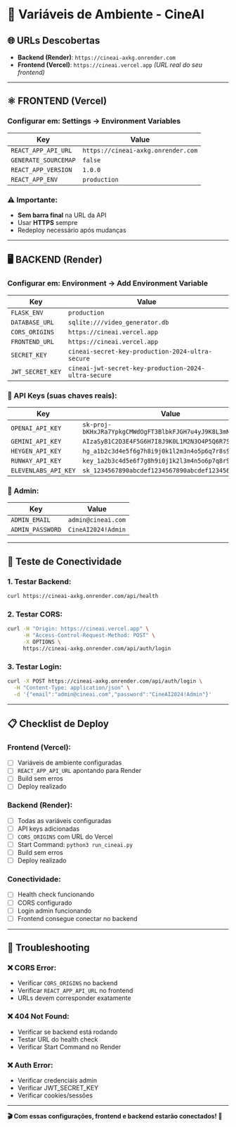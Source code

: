 # 🔗 Variáveis de Ambiente - CineAI

## 🌐 URLs Descobertas

- **Backend (Render)**: `https://cineai-axkg.onrender.com`
- **Frontend (Vercel)**: `https://cineai.vercel.app` *(URL real do seu frontend)*

---

## ⚛️ FRONTEND (Vercel)

### Configurar em: Settings → Environment Variables

| Key | Value |
|-----|-------|
| `REACT_APP_API_URL` | `https://cineai-axkg.onrender.com` |
| `GENERATE_SOURCEMAP` | `false` |
| `REACT_APP_VERSION` | `1.0.0` |
| `REACT_APP_ENV` | `production` |

### ⚠️ Importante:
- **Sem barra final** na URL da API
- Usar **HTTPS** sempre
- Redeploy necessário após mudanças

---

## 🖥️ BACKEND (Render)

### Configurar em: Environment → Add Environment Variable

| Key | Value |
|-----|-------|
| `FLASK_ENV` | `production` |
| `DATABASE_URL` | `sqlite:///video_generator.db` |
| `CORS_ORIGINS` | `https://cineai.vercel.app` |
| `FRONTEND_URL` | `https://cineai.vercel.app` |
| `SECRET_KEY` | `cineai-secret-key-production-2024-ultra-secure` |
| `JWT_SECRET_KEY` | `cineai-jwt-secret-key-production-2024-ultra-secure` |

### 🔑 API Keys (suas chaves reais):

| Key | Value |
|-----|-------|
| `OPENAI_API_KEY` | `sk-proj-bKHxJRa7YpkgCMWdOgFT3BlbkFJGH7u4yJ9K8L3mN4oP5qR6s` |
| `GEMINI_API_KEY` | `AIzaSyB1C2D3E4F5G6H7I8J9K0L1M2N3O4P5Q6R7S8T9` |
| `HEYGEN_API_KEY` | `hg_a1b2c3d4e5f6g7h8i9j0k1l2m3n4o5p6q7r8s9t0` |
| `RUNWAY_API_KEY` | `key_1a2b3c4d5e6f7g8h9i0j1k2l3m4n5o6p7q8r9s0t` |
| `ELEVENLABS_API_KEY` | `sk_1234567890abcdef1234567890abcdef12345678` |

### 👤 Admin:

| Key | Value |
|-----|-------|
| `ADMIN_EMAIL` | `admin@cineai.com` |
| `ADMIN_PASSWORD` | `CineAI2024!Admin` |

---

## 🧪 Teste de Conectividade

### 1. Testar Backend:
```bash
curl https://cineai-axkg.onrender.com/api/health
```

### 2. Testar CORS:
```bash
curl -H "Origin: https://cineai.vercel.app" \
     -H "Access-Control-Request-Method: POST" \
     -X OPTIONS \
     https://cineai-axkg.onrender.com/api/auth/login
```

### 3. Testar Login:
```bash
curl -X POST https://cineai-axkg.onrender.com/api/auth/login \
  -H "Content-Type: application/json" \
  -d '{"email":"admin@cineai.com","password":"CineAI2024!Admin"}'
```

---

## 📋 Checklist de Deploy

### Frontend (Vercel):
- [ ] Variáveis de ambiente configuradas
- [ ] `REACT_APP_API_URL` apontando para Render
- [ ] Build sem erros
- [ ] Deploy realizado

### Backend (Render):
- [ ] Todas as variáveis configuradas
- [ ] API keys adicionadas
- [ ] `CORS_ORIGINS` com URL do Vercel
- [ ] Start Command: `python3 run_cineai.py`
- [ ] Build sem erros
- [ ] Deploy realizado

### Conectividade:
- [ ] Health check funcionando
- [ ] CORS configurado
- [ ] Login admin funcionando
- [ ] Frontend consegue conectar no backend

---

## 🔧 Troubleshooting

### ❌ CORS Error:
- Verificar `CORS_ORIGINS` no backend
- Verificar `REACT_APP_API_URL` no frontend
- URLs devem corresponder exatamente

### ❌ 404 Not Found:
- Verificar se backend está rodando
- Testar URL do health check
- Verificar Start Command no Render

### ❌ Auth Error:
- Verificar credenciais admin
- Verificar JWT_SECRET_KEY
- Verificar cookies/sessões

---

**🎬 Com essas configurações, frontend e backend estarão conectados! 🚀**